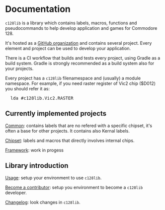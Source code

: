 # Documentation

<code>c128lib</code> is a library which contains labels, macros, functions and pseudocommands to help develop application and games for Commodore 128.

It's hosted as a [GitHub organization](https://github.com/c128lib) and contains several project. Every element and project can be used to develop your application.

There is a CI workflow that builds and tests every project, using Gradle as a build system. Gradle is strongly recommended as a build system also for your projects.

Every project has a <code>c128lib</code> filenamespace and (usually) a module namespace. For example, if you need raster register of Vic2 chip ($D012) you should refer it as:
<pre>
  lda #c128lib.Vic2.RASTER
</pre>

## Currently implemented projects

[Common](common): contains labels that are no refered with a specific chipset, it's often a base for other projects. It contains also Kernal labels.

[Chipset](chipset): labels and macros that directly involves internal chips.

[Framework](framework): work in progess

## Library introduction

[Usage](usage): setup your environment to use <code>c128lib</code>.

[Become a contributor](becomeacontributor): setup you environment to become a <code>c128lib</code> developer.

[Changelog](changelog): look changes in <code>c128lib</code>.
